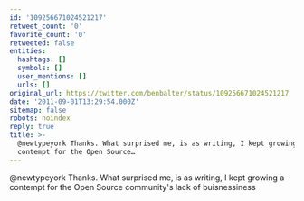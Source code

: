 ```yaml
---
id: '109256671024521217'
retweet_count: '0'
favorite_count: '0'
retweeted: false
entities:
  hashtags: []
  symbols: []
  user_mentions: []
  urls: []
original_url: https://twitter.com/benbalter/status/109256671024521217
date: '2011-09-01T13:29:54.000Z'
sitemap: false
robots: noindex
reply: true
title: >-
  @newtypeyork Thanks. What surprised me, is as writing, I kept growing a
  contempt for the Open Source…
---
```


@newtypeyork Thanks. What surprised me, is as writing, I kept growing a contempt for the Open Source community's lack of buisnessiness
